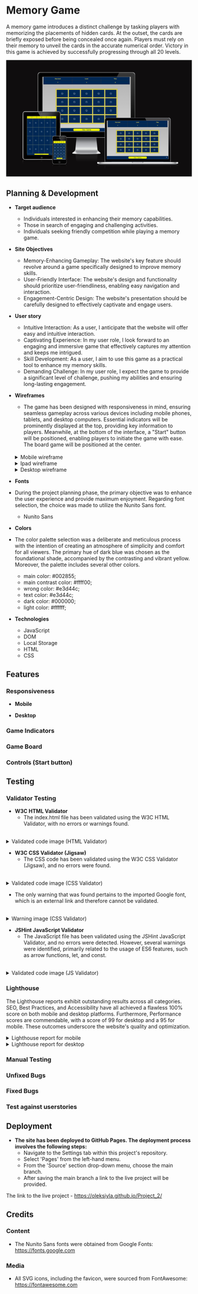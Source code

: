 # Memory Game
A memory game introduces a distinct challenge by tasking players with memorizing the placements of hidden cards. At the outset, the cards are briefly exposed before being concealed once again. Players must rely on their memory to unveil the cards in the accurate numerical order. Victory in this game is achieved by successfully progressing through all 20 levels.

![Responsive website on different devices](./README/images/responsive.png)

## Planning & Development
- __Target audience__
  - Individuals interested in enhancing their memory capabilities.
  - Those in search of engaging and challenging activities.
  - Individuals seeking friendly competition while playing a memory game.

- __Site Objectives__
  - Memory-Enhancing Gameplay: The website's key feature should revolve around a game specifically designed to improve memory skills.
  - User-Friendly Interface: The website's design and functionality should prioritize user-friendliness, enabling easy navigation and interaction.
  - Engagement-Centric Design: The website's presentation should be carefully designed to effectively captivate and engage users.

- __User story__
  - Intuitive Interaction: As a user, I anticipate that the website will offer easy and intuitive interaction.
  - Captivating Experience: In my user role, I look forward to an engaging and immersive game that effectively captures my attention and keeps me intrigued.
  - Skill Development: As a user, I aim to use this game as a practical tool to enhance my memory skills.
  - Demanding Challenge: In my user role, I expect the game to provide a significant level of challenge, pushing my abilities and ensuring long-lasting engagement.

- __Wireframes__
  - The game has been designed with responsiveness in mind, ensuring seamless gameplay across various devices including mobile phones, tablets, and desktop computers. Essential indicators will be prominently displayed at the top, providing key information to players. Meanwhile, at the bottom of the interface, a "Start" button will be positioned, enabling players to initiate the game with ease. The board game will be positioned at the center.

  <br>
  <details><summary>Mobile wireframe</summary>

    ![Mobile wireframe](./README/wireframes/mobile.png)

  </details>
  <details><summary>Ipad wireframe</summary>

    ![Ipad wireframe](./README/wireframes/ipad.png)
    
  </details>
  <details><summary>Desktop wireframe</summary>

    ![Desktop wireframe](./README/wireframes/desktop.png)

  </details>
  
- __Fonts__
- During the project planning phase, the primary objective was to enhance the user experience and provide maximum enjoyment. Regarding font selection, the choice was made to utilize the Nunito Sans font.

  - Nunito Sans

- __Colors__
- The color palette selection was a deliberate and meticulous process with the intention of creating an atmosphere of simplicity and comfort for all viewers. The primary hue of dark blue was chosen as the foundational shade, accompanied by the contrasting and vibrant yellow. Moreover, the palette includes several other colors.

  - main color: #002855;
  - main contrast color: #ffff00;
  - wrong color: #e3d44c;
  - text color: #e3d44c;
  - dark color: #000000;
  - light color: #ffffff;

- __Technologies__
  - JavaScript
  - DOM
  - Local Storage
  - HTML
  - CSS

## Features

### Responsiveness

- __Mobile__


- __Desktop__


### Game Indicators

### Game Board

### Controls (Start button)

## Testing 

### Validator Testing 
- __W3C HTML Validator__
  - The index.html file has been validated using the W3C HTML Validator, with no errors or warnings found.

<br>
<details><summary>Validated code image (HTML Validator)</summary>

  ![W3C HTML Validator](./README/validators/html.png);
  
</details>

- __W3C CSS Validator (Jigsaw)__
  - The CSS code has been validated using the W3C CSS Validator (Jigsaw), and no errors were found.

<br>
<details><summary>Validated code image (CSS Validator)</summary>

  ![W3C CSS Validator (Jigsaw)](./README/validators/css.png);
  
</details>

  - The only warning that was found pertains to the imported Google font, which is an external link and therefore cannot be validated.

<br>
<details><summary>Warning image (CSS Validator)</summary>

  ![W3C CSS Validator Warning](./README/validators/css_warning.png);
  
</details>

- __JSHint JavaScript Validator__
  - The JavaScript file has been validated using the JSHint JavaScript Validator, and no errors were detected. However, several warnings were identified, primarily related to the usage of ES6 features, such as arrow functions, let, and const.

<br>
<details><summary>Validated code image (JS Validator)</summary>

  ![JSHint JavaScript Validator](./README/validators/js.png);

</details>

### Lighthouse
The Lighthouse reports exhibit outstanding results across all categories. SEO, Best Practices, and Accessibility have all achieved a flawless 100% score on both mobile and desktop platforms. Furthermore, Performance scores are commendable, with a score of 99 for desktop and a 95 for mobile. These outcomes underscore the website's quality and optimization.
<br>
<details><summary>Lighthouse report for mobile</summary>

  ![Mobile lighthouse report](./README/lighthouse/mobile.png)
  
</details>
<details><summary>Lighthouse report for desktop</summary>

  ![Desktop lighthouse report](./README/lighthouse/desktop.png)

</details>

### Manual Testing

### Unfixed Bugs

### Fixed Bugs

### Test against userstories

## Deployment
- __The site has been deployed to GitHub Pages. The deployment process involves the following steps:__
    - Navigate to the Settings tab within this project's repository.
    - Select 'Pages' from the left-hand menu.
    - From the 'Source' section drop-down menu, choose the main branch.
    - After saving the main branch a link to the live project will be provided.

The link to the live project - https://oleksiyla.github.io/Project_2/

## Credits

### Content
- The Nunito Sans fonts were obtained from Google Fonts: https://fonts.google.com

### Media
- All SVG icons, including the favicon, were sourced from FontAwesome: https://fontawesome.com